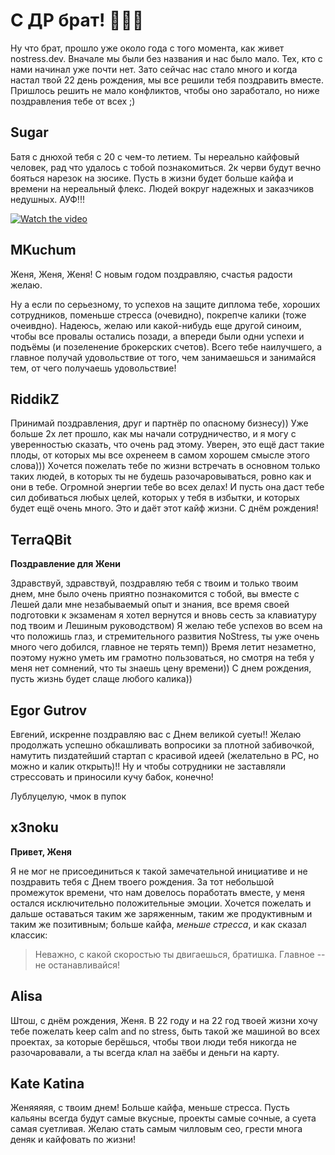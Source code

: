 # С ДР брат! 🥳🥳🥳

Ну что брат, прошло уже около года с того момента, как живет nostress.dev. Вначале мы были без названия и нас было мало. Тех, кто с нами начинал уже почти нет. Зато сейчас нас стало много и когда настал твой 22 день рождения, мы все решили тебя поздравить вместе. Пришлось решить не мало конфликтов, чтобы оно заработало, но ниже поздравления тебе от всех ;) 

## Sugar 

Батя с днюхой тебя с 20 с чем-то летием. Ты нереально кайфовый человек, рад что удалось с тобой познакомиться. 2к черви будут вечно бояться нарезок на зюсике.
Пусть в жизни будет больше кайфа и времени на нереальный флекс. Людей вокруг надежных и заказчиков недушных. АУФ!!!  

[![Watch the video](https://img.youtube.com/vi/-1SdFmIglfU/maxresdefault.jpg)](https://youtu.be/-1SdFmIglfU)

## MKuchum

Женя, Женя, Женя! С новым годом поздравляю, счастья радости желаю. 

Ну а если по серьезному, то успехов на защите диплома тебе, хороших сотрудников, поменьше стресса (очевидно), покрепче калики (тоже очеивдно). Надеюсь, желаю или какой-нибудь еще другой синоим, чтобы все провалы остались позади, а впереди были одни успехи и подъёмы (и позеленение брокерских счетов). Всего тебе наилучшего, а главное получай удовольствие от того, чем занимаешься и занимайся тем, от чего получаешь удовольствие!

## RiddikZ

Принимай поздравления, друг и партнёр по опасному бизнесу)) Уже больше 2х лет прошло, как мы начали сотрудничество, и я могу с уверенностью сказать, что очень рад этому. Уверен, это ещё даст такие плоды, от которых мы все охренеем в самом хорошем смысле этого слова))) Хочется пожелать тебе по жизни встречать в основном только таких людей, в которых ты не будешь разочаровываться, ровно как и они в тебе. Огромной энергии тебе во всех делах! И пусть она даст тебе сил добиваться любых целей, которых у тебя в избытки, и которых будет ещё очень много. Это и даёт этот кайф жизни. С днём рождения!

## TerraQBit

**Поздравление для Жени**

Здравствуй, здравствуй, поздравляю тебя с твоим и только твоим днем, мне было очень приятно познакомится с тобой, вы вместе с Лешей дали мне незабываемый опыт и знания, все время своей подготовки к экзаменам я хотел вернутся и вновь сесть за клавиатуру под твоим и Лешиным руководством)
Я желаю тебе успехов во всем на что положишь глаз, и стремительного развития NoStress, ты уже очень много чего добился, главное не терять темп))
Время летит незаметно, поэтому нужно уметь им грамотно пользоваться, но смотря на тебя у меня нет сомнений, что ты знаешь цену времени)) С днем рождения, пусть жизнь будет слаще любого калика))

## Egor Gutrov

Евгений, искренне поздравляю вас с Днем великой суеты!!
Желаю продолжать успешно обкашливать вопросики за плотной забивочкой, намутить пиздатейший стартап с красивой идеей (желательно в РС, но можно и калик открыть)!! Ну и чтобы сотрудники не заставляли стрессовать и приносили кучу бабок, конечно!

Лублуцелую, чмок в пупок

## x3noku
**Привет, Женя**

Я не мог не присоединиться к такой замечательной инициативе и не поздравить тебя с Днем твоего рождения. За тот небольшой промежуток времени, что нам довелось поработать вместе, у меня остался исключительно положительные эмоции.
Хочется пожелать и дальше оставаться таким же заряженным, таким же продуктивным и таким же позитивным; больше кайфа, *меньше стресса*, и как сказал классик:  

> Неважно, с какой скоростью ты двигаешься, братишка. Главное -- не
> останавливайся!

## Alisa

Штош, с днём рождения, Женя. В 22 году и на 22 год твоей жизни хочу тебе пожелать keep calm and no stress, быть такой же машиной во всех проектах, за которые берёшься, чтобы твои люди тебя никогда не разочаровавали, а ты всегда клал на заёбы и деньги на карту.

## Kate Katina

Женяяяяя, с твоим днем! Больше кайфа, меньше стресса. Пусть кальяны всегда будут самые вкусные, проекты самые сочные, а суета самая суетливая. Желаю стать самым чилловым сео, грести многа деняк и кайфовать по жизни!

